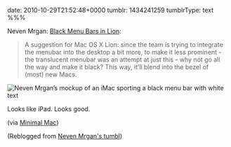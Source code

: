 date: 2010-10-29T21:52:48+0000
tumblr: 1434241259
tumblrType: text
%%%

Neven Mrgan: [Black Menu Bars in Lion](http://mrgan.tumblr.com/post/1426417471/black-menubar):

> A suggestion for Mac OS X Lion: since the team is trying to integrate the menubar into the desktop a bit more, to make it less prominent - the translucent menubar was an attempt at just this - why not go all the way and make it black? This way, it’ll blend into the bezel of (most) new Macs.

<img class="transparent" src="tumblr_lb2nbobmLN1qb1802.png" alt="Neven Mrgan’s mockup of an iMac sporting a black menu bar with white text" />

Looks like iPad. Looks good.

(via [Minimal Mac][1])

[1]: http://minimalmac.com/post/1431738978/neven-mrgans-tumbl-black-menu-bars-in-lion

(Reblogged from [Neven Mrgan's tumbl](https://mrgan.tumblr.com/post/1426417471/black-menubar))
